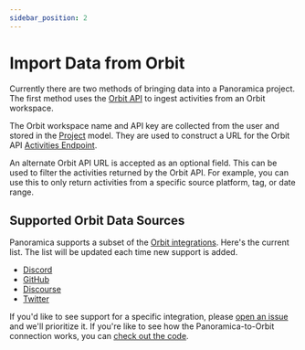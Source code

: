 ```yaml
---
sidebar_position: 2
---
```


# Import Data from Orbit

Currently there are two methods of bringing data into a Panoramica project.
The first method uses the [Orbit API](https://api.orbit.love/) to ingest activities
from an Orbit workspace.

The Orbit workspace name and API key are collected from
the user and stored in the [Project](/docs/developer-guides/core-concepts#projects) model. They are used to construct a URL for the Orbit API
[Activities Endpoint](https://api.orbit.love/reference/get_workspace-slug-activities).

An alternate Orbit API URL is accepted as an optional field. This can be used to filter
the activities returned by the Orbit API. For example, you can use this to only return
activities from a specific source platform, tag, or date range.

## Supported Orbit Data Sources

Panoramica supports a subset of the [Orbit integrations](https://orbit.love/integrations).
Here's the current list. The list will be updated each time new support is added.

- [Discord](https://orbit.love/docs/all/discord-integration)
- [GitHub](https://orbit.love/docs/all/github-integration)
- [Discourse](https://orbit.love/docs/all/discourse-integration)
- [Twitter](https://orbit.love/docs/all/twitter-integration)

If you'd like to see support for a specific integration, please [open an issue](https://github.com/orbit-love/panoramica/issues) and we'll prioritize it.
If you're like to see how the Panoramica-to-Orbit connection works, you can
[check out the code](https://github.com/orbit-love/panoramica/blob/main/src/integrations/orbit/api.js).
